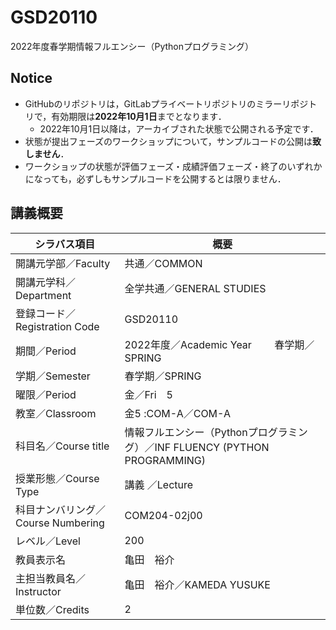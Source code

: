 # GSD20110

2022年度春学期情報フルエンシー（Pythonプログラミング）

## Notice
- GitHubのリポジトリは，GitLabプライベートリポジトリのミラーリポジトリで，有効期限は**2022年10月1日**までとなります．
    - 2022年10月1日以降は，アーカイブされた状態で公開される予定です．
- 状態が提出フェーズのワークショップについて，サンプルコードの公開は**致しません**．
- ワークショップの状態が評価フェーズ・成績評価フェーズ・終了のいずれかになっても，必ずしもサンプルコードを公開するとは限りません．

## 講義概要

| シラバス項目 | 概要 |
| --- | --- |
開講元学部／Faculty | 共通／COMMON
開講元学科／Department | 全学共通／GENERAL STUDIES
登録コード／Registration Code | GSD20110
期間／Period | 2022年度／Academic Year 　　春学期／SPRING
学期／Semester | 春学期／SPRING
曜限／Period | 金／Fri　5
教室／Classroom | 金5 :COM-A／COM-A
科目名／Course title | 情報フルエンシー（Pythonプログラミング）／INF FLUENCY (PYTHON PROGRAMMING)
授業形態／Course Type | 講義 ／Lecture
科目ナンバリング／Course Numbering | COM204-02j00
レベル／Level | 200
教員表示名 | 亀田　裕介
主担当教員名／Instructor | 亀田　裕介／KAMEDA YUSUKE
単位数／Credits | 2

